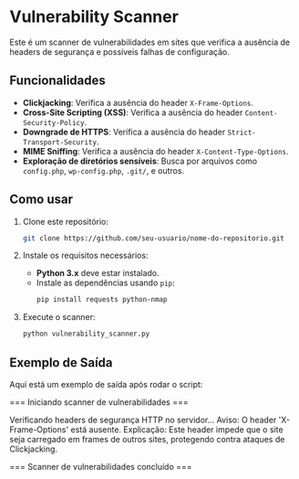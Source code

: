 # Vulnerability Scanner

Este é um scanner de vulnerabilidades em sites que verifica a ausência de headers de segurança e possíveis falhas de configuração.

## Funcionalidades

- **Clickjacking**: Verifica a ausência do header `X-Frame-Options`.
- **Cross-Site Scripting (XSS)**: Verifica a ausência do header `Content-Security-Policy`.
- **Downgrade de HTTPS**: Verifica a ausência do header `Strict-Transport-Security`.
- **MIME Sniffing**: Verifica a ausência do header `X-Content-Type-Options`.
- **Exploração de diretórios sensíveis**: Busca por arquivos como `config.php`, `wp-config.php`, `.git/`, e outros.

## Como usar

1. Clone este repositório:
    ```bash
    git clone https://github.com/seu-usuario/nome-do-repositorio.git
    ```

2. Instale os requisitos necessários:
    - **Python 3.x** deve estar instalado.
    - Instale as dependências usando `pip`:
      ```bash
      pip install requests python-nmap
      ```

3. Execute o scanner:
    ```bash
    python vulnerability_scanner.py
    ```

## Exemplo de Saída

Aqui está um exemplo de saída após rodar o script:

=== Iniciando scanner de vulnerabilidades ===

Verificando headers de segurança HTTP no servidor... Aviso: O header 'X-Frame-Options' está ausente. Explicação: Este header impede que o site seja carregado em frames de outros sites, protegendo contra ataques de Clickjacking.

=== Scanner de vulnerabilidades concluído ===
